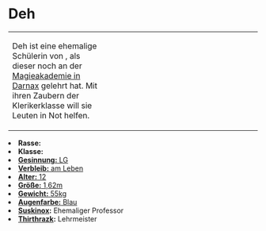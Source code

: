 # Deh

<primary-label ref="npc"/>

<secondary-label ref="faergria"/>

<secondary-label ref="hydracion"/>

<table>
<tr><td>
<p>
Deh ist eine ehemalige Schülerin von <a href="Suskinox.md"></a>, als dieser noch an der
<a href="Darnax.md" anchor="drakonische-magieakademie">Magieakademie in Darnax</a> gelehrt hat. Mit ihren
Zaubern der Klerikerklasse will sie Leuten in Not helfen.
</p>

</td><td width="300">
<!-- Edit here -->
<img src="deh.png" alt="" />
</td></tr>
</table>

<procedure title="Allgemeine Informationen">
<list columns="2">
<li><b>Rasse:</b> <a href="Folks.md" anchor="drakonier"></a></li>
<li><b>Klasse:</b> <a href="Classes.md" anchor="kleriker"/></li>
<li><b>Gesinnung:</b> LG</li>
<li><b>Verbleib:</b> am Leben</li>
</list>
</procedure>

<procedure title="Aussehen">
<list columns="3">
<li><b>Alter:</b> 12</li>
<li><b>Größe:</b> 1,62m</li>
<li><b>Gewicht:</b> 55kg</li>
<li><b>Augenfarbe:</b> Blau</li>
</list>
</procedure>

<procedure title="Beziehungen">
<list columns="2">
<li><b><a href="Suskinox.md">Suskinox</a>:</b> Ehemaliger Professor</li>
<li><b><a href="Thithrazk.md">Thirthrazk</a>:</b> Lehrmeister</li>
</list>
</procedure>

<!--
## Notizen

- **Ziele:** 
- **Geheimnisse:** 
-->